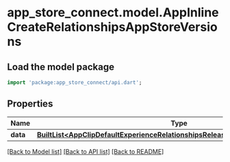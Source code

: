 # app_store_connect.model.AppInlineCreateRelationshipsAppStoreVersions

## Load the model package
```dart
import 'package:app_store_connect/api.dart';
```

## Properties
Name | Type | Description | Notes
------------ | ------------- | ------------- | -------------
**data** | [**BuiltList&lt;AppClipDefaultExperienceRelationshipsReleaseWithAppStoreVersionData&gt;**](AppClipDefaultExperienceRelationshipsReleaseWithAppStoreVersionData.md) |  | [optional] 

[[Back to Model list]](../README.md#documentation-for-models) [[Back to API list]](../README.md#documentation-for-api-endpoints) [[Back to README]](../README.md)


